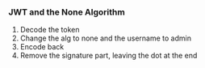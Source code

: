 ### JWT and the None Algorithm

1. Decode the token
2. Change the alg to none and the username to admin
3. Encode back
4. Remove the signature part, leaving the dot at the end